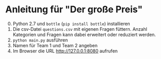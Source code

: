 # Anleitung für "Der große Preis"

0. Python 2.7 und `bottle` (`pip install bottle`) installieren
1. Die csv-Datei `questions.csv` mit eigenen Fragen füttern. Anzahl Kategorien und
   Fragen kann dabei erweitert oder reduziert werden.
2. `python main.py` ausführen
3. Namen für Team 1 und Team 2 angeben
4. Im Browser die URL http://127.0.0.1:8080 aufrufen
